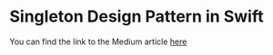 # Singleton Design Pattern in Swift

You can find the link to the Medium article [here](https://medium.com/@SahilSatralkar_18053/singleton-design-pattern-in-swift-76677c2a4ac7)
